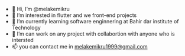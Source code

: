 - 👋 Hi, I’m @melakemikru
- 👀 I’m interested in flutter and we front-end projects
- 🌱 I’m currently learning software enginnering at Bahir dar institute of Technology
- 💞️ I’m can work on any project with collabortion with anyone who is intersted
- 📫 you can contact me in melakemikru1999@gmail.com

<!---
melakemikru/melakemikru is a ✨ special ✨ repository because its `README.md` (this file) appears on your GitHub profile.
You can click the Preview link to take a look at your changes.
--->
